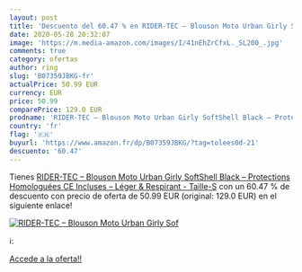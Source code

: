 ```yaml
---
layout: post
title: 'Descuento del 60.47 % en RIDER-TEC – Blouson Moto Urban Girly Sof'
date: 2020-05-28 20:32:07
image: 'https://m.media-amazon.com/images/I/41nEhZrCfxL._SL200_.jpg'
comments: true
category: ofertas
author: ring
slug: 'B07359JBKG-fr'
actualPrice: 50.99 EUR
currency: EUR
price: 50.99
comparePrice: 129.0 EUR
prodname: 'RIDER-TEC – Blouson Moto Urban Girly SoftShell Black – Protections Homologuées CE Incluses – Léger & Respirant  - Taille-S'
country: 'fr'
flag: '🇫🇷'
buyurl: 'https://www.amazon.fr/dp/B07359JBKG/?tag=tolees0d-21'
descuento: '60.47'
---
```


Tienes [RIDER-TEC – Blouson Moto Urban Girly SoftShell Black – Protections Homologuées CE Incluses – Léger & Respirant  - Taille-S](https://www.amazon.fr/dp/B07359JBKG/?tag=tolees0d-21) con un 60.47 % de descuento con precio de oferta de 50.99 EUR (original: 129.0 EUR) en el siguiente enlace!

[![RIDER-TEC – Blouson Moto Urban Girly Sof](https://m.media-amazon.com/images/I/41nEhZrCfxL._SL200_.jpg)](https://www.amazon.fr/dp/B07359JBKG/?tag=tolees0d-21)

ℹ️:


[Accede a la oferta!!](https://www.amazon.fr/dp/B07359JBKG/?tag=tolees0d-21)
